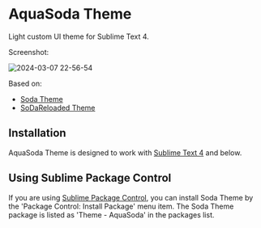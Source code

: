 # AquaSoda Theme

Light custom UI theme for Sublime Text 4.

Screenshot:

![2024-03-07 22-56-54](https://github.com/Astramata/Theme-AquaSoda/assets/162574044/240e853b-1a8f-4eee-b1bd-d1f65af3f6e7)

Based on:

- [Soda Theme](https://buymeasoda.github.io/soda-theme/)
- [SoDaReloaded Theme](https://github.com/Miw0/SoDaReloaded-Theme/)

## Installation

AquaSoda Theme is designed to work with [Sublime Text 4](http://www.sublimetext.com/dev) and below.

## Using Sublime Package Control

If you are using [Sublime Package Control](https://packagecontrol.io/), you can install Soda Theme by the 'Package Control: Install Package' menu item.
The Soda Theme package is listed as 'Theme - AquaSoda' in the packages list.
